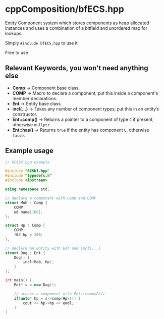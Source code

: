 # cppComposition/bfECS.hpp

Entity Component system which stores components as heap allocated instances and uses a combination of a bitfield and unordered map for lookups.

Simply `#include bfECS.hpp` to use it

Free to use

## Relevant Keywords, you won't need anything else
- **Comp** → Component base class.
- **COMP** → Macro to declare a component; put this inside a component's member declarations.
- **Ent** → Entity base class.
- **incl(...)** → Takes any number of component types; put this in an entity’s constructor.
- **Ent::comp<C>()** → Returns a pointer to a component of type `C` if present, otherwise `nullptr`.
- **Ent::has<C>()** → Returns `true` if the entity has component `C`, otherwise `false`.

## Example usage
```cpp
// ECSbf.hpp example

#include "ECSbf.hpp"
#include "typedefs.h"
#include <iostream>

using namespace std;

// declare a component with Comp and COMP
struct Mob : Comp {
    COMP;
    u8 name[100];
};

struct Hp : Comp {
    COMP;
    f64 hp = 100;
};

// declare an entity with Ent and incl(...)
struct Dog : Ent {
    Dog() {
        incl(Mob, Hp);
    }
};

int main() {
    Ent* s = new Dog();

    // access a component with Ent::comp<C>()
    if(auto* hp = s->comp<Hp>()) {
        cout << hp->hp << endl;
    }
}
```

